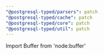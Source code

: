 ```yaml
---
"@postgresql-typed/parsers": patch
"@postgresql-typed/cache": patch
"@postgresql-typed/core": patch
"@postgresql-typed/util": patch
---
```


Import Buffer from 'node:buffer'
